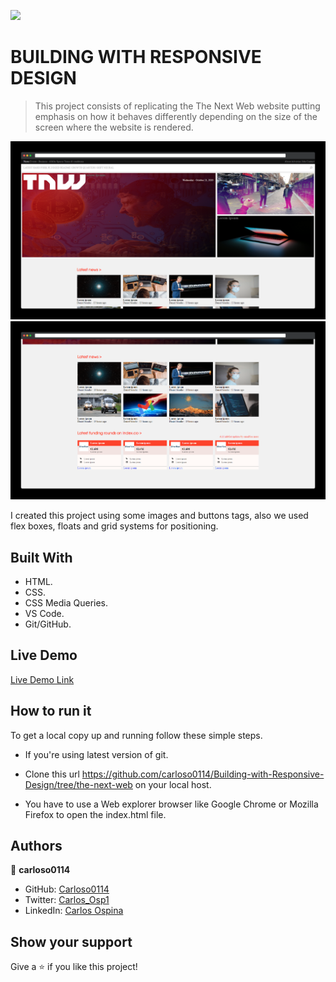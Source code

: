 ![](https://img.shields.io/badge/Microverse-blueviolet)

# BUILDING WITH RESPONSIVE DESIGN

> This project consists of replicating the The Next Web website putting emphasis on how it behaves differently depending on the size of the screen where the website is rendered.

![screenshot](./assets/preview/app_screenshot.png)
![screenshot](./assets/preview/app_screenshot2.png)

I created this project using some images and buttons tags, also we used flex boxes, floats and grid systems for positioning.


## Built With

- HTML.
- CSS.
- CSS Media Queries.
- VS Code.
- Git/GitHub.



## Live Demo

[Live Demo Link](https://rawcdn.githack.com/carloso0114/Building-with-Responsive-Design/22e82b9f3216de02a29b44db22ce0747d2683c3a/index.html)



## How to run it

To get a local copy up and running follow these simple steps.


* If you're using latest version of git.

* Clone this url https://github.com/carloso0114/Building-with-Responsive-Design/tree/the-next-web on your local host.

* You have to use a Web explorer browser like Google Chrome or Mozilla Firefox to open the index.html file.


## Authors

👤 **carloso0114**

- GitHub: [Carloso0114](https://github.com/carloso0114)
- Twitter: [Carlos_Osp1](https://twitter.com/Carlos_Osp1)
- LinkedIn: [Carlos Ospina](https://www.linkedin.com/in/carlos-ospina-242b831a6/)

## Show your support

Give a ⭐️ if you like this project!
